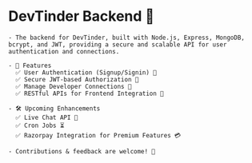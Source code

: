 # DevTinder Backend 🚀

    - The backend for DevTinder, built with Node.js, Express, MongoDB, bcrypt, and JWT, providing a secure and scalable API for user authentication and connections.

    - 🔧 Features
      ✅ User Authentication (Signup/Signin) 🔑
      ✅ Secure JWT-based Authorization 🔐
      ✅ Manage Developer Connections 🤝
      ✅ RESTful APIs for Frontend Integration 📡

    - 🛠 Upcoming Enhancements
      ✅ Live Chat API 💬
      ✅ Cron Jobs ⏳
      ✅ Razorpay Integration for Premium Features 💳

    - Contributions & feedback are welcome! 🎉
